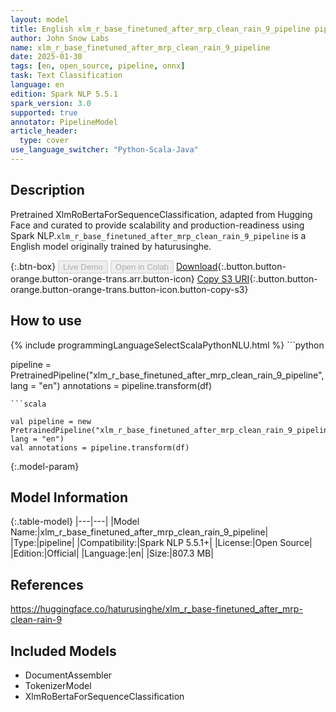 ```yaml
---
layout: model
title: English xlm_r_base_finetuned_after_mrp_clean_rain_9_pipeline pipeline XlmRoBertaForSequenceClassification from haturusinghe
author: John Snow Labs
name: xlm_r_base_finetuned_after_mrp_clean_rain_9_pipeline
date: 2025-01-30
tags: [en, open_source, pipeline, onnx]
task: Text Classification
language: en
edition: Spark NLP 5.5.1
spark_version: 3.0
supported: true
annotator: PipelineModel
article_header:
  type: cover
use_language_switcher: "Python-Scala-Java"
---
```


## Description

Pretrained XlmRoBertaForSequenceClassification, adapted from Hugging Face and curated to provide scalability and production-readiness using Spark NLP.`xlm_r_base_finetuned_after_mrp_clean_rain_9_pipeline` is a English model originally trained by haturusinghe.

{:.btn-box}
<button class="button button-orange" disabled>Live Demo</button>
<button class="button button-orange" disabled>Open in Colab</button>
[Download](https://s3.amazonaws.com/auxdata.johnsnowlabs.com/public/models/xlm_r_base_finetuned_after_mrp_clean_rain_9_pipeline_en_5.5.1_3.0_1738250339812.zip){:.button.button-orange.button-orange-trans.arr.button-icon}
[Copy S3 URI](s3://auxdata.johnsnowlabs.com/public/models/xlm_r_base_finetuned_after_mrp_clean_rain_9_pipeline_en_5.5.1_3.0_1738250339812.zip){:.button.button-orange.button-orange-trans.button-icon.button-copy-s3}

## How to use



<div class="tabs-box" markdown="1">
{% include programmingLanguageSelectScalaPythonNLU.html %}
```python

pipeline = PretrainedPipeline("xlm_r_base_finetuned_after_mrp_clean_rain_9_pipeline", lang = "en")
annotations =  pipeline.transform(df)   

```
```scala

val pipeline = new PretrainedPipeline("xlm_r_base_finetuned_after_mrp_clean_rain_9_pipeline", lang = "en")
val annotations = pipeline.transform(df)

```
</div>

{:.model-param}
## Model Information

{:.table-model}
|---|---|
|Model Name:|xlm_r_base_finetuned_after_mrp_clean_rain_9_pipeline|
|Type:|pipeline|
|Compatibility:|Spark NLP 5.5.1+|
|License:|Open Source|
|Edition:|Official|
|Language:|en|
|Size:|807.3 MB|

## References

https://huggingface.co/haturusinghe/xlm_r_base-finetuned_after_mrp-clean-rain-9

## Included Models

- DocumentAssembler
- TokenizerModel
- XlmRoBertaForSequenceClassification